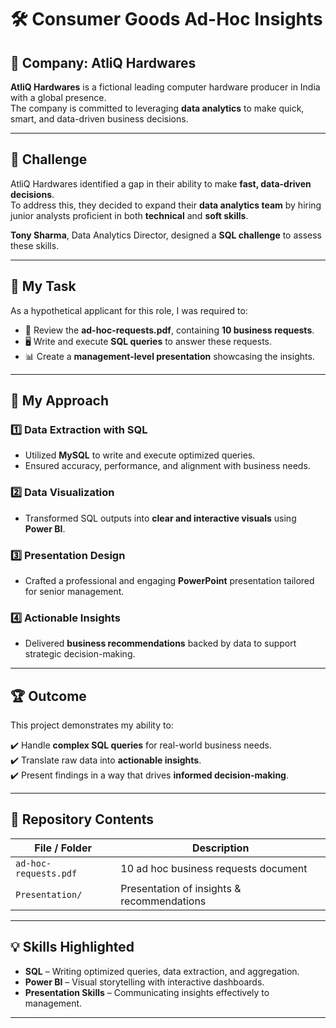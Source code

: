 # 🛠️ Consumer Goods Ad-Hoc Insights


## 📌 Company: AtliQ Hardwares

**AtliQ Hardwares** is a fictional leading computer hardware producer in India with a global presence.  
The company is committed to leveraging **data analytics** to make quick, smart, and data-driven business decisions.

---

## 🎯 Challenge

AtliQ Hardwares identified a gap in their ability to make **fast, data-driven decisions**.  
To address this, they decided to expand their **data analytics team** by hiring junior analysts proficient in both **technical** and **soft skills**.

**Tony Sharma**, Data Analytics Director, designed a **SQL challenge** to assess these skills.

---

## 📄 My Task

As a hypothetical applicant for this role, I was required to:

- 📑 Review the **ad-hoc-requests.pdf**, containing **10 business requests**.
- 🖥️ Write and execute **SQL queries** to answer these requests.
- 📊 Create a **management-level presentation** showcasing the insights.

---

## 🚀 My Approach

### 1️⃣ Data Extraction with SQL
- Utilized **MySQL** to write and execute optimized queries.
- Ensured accuracy, performance, and alignment with business needs.

### 2️⃣ Data Visualization
- Transformed SQL outputs into **clear and interactive visuals** using **Power BI**.

### 3️⃣ Presentation Design
- Crafted a professional and engaging **PowerPoint** presentation tailored for senior management.

### 4️⃣ Actionable Insights
- Delivered **business recommendations** backed by data to support strategic decision-making.

---

## 🏆 Outcome

This project demonstrates my ability to:

✔️ Handle **complex SQL queries** for real-world business needs.  
✔️ Translate raw data into **actionable insights**.  
✔️ Present findings in a way that drives **informed decision-making**.  

---

## 📂 Repository Contents

| File / Folder              | Description |
|----------------------------|-------------|
| `ad-hoc-requests.pdf`      | 10 ad hoc business requests document |
| `Presentation/`            | Presentation of insights & recommendations |

---

## 💡 Skills Highlighted

- **SQL** – Writing optimized queries, data extraction, and aggregation.  
- **Power BI** – Visual storytelling with interactive dashboards.  
- **Presentation Skills** – Communicating insights effectively to management.  


---
